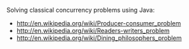 Solving classical concurrency problems using Java:

- http://en.wikipedia.org/wiki/Producer-consumer_problem
- http://en.wikipedia.org/wiki/Readers-writers_problem
- http://en.wikipedia.org/wiki/Dining_philosophers_problem




